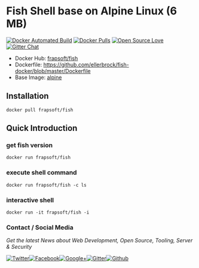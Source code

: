 # Fish Shell base on Alpine Linux (6 MB)

[![Docker Automated Build](https://img.shields.io/docker/automated/frapsoft/fish.svg)](https://hub.docker.com/r/frapsoft/fish/) [![Docker Pulls](https://img.shields.io/docker/pulls/frapsoft/fish.svg)](https://hub.docker.com/r/frapsoft/fish/) [![Open Source Love](https://badges.frapsoft.com/os/v1/open-source.svg)](https://github.com/ellerbrock/open-source-badges/) [![Gitter Chat](https://badges.gitter.im/frapsoft/frapsoft.svg)](https://gitter.im/frapsoft/frapsoft/)

- Docker Hub: [frapsoft/fish](https://hub.docker.com/r/frapsoft/fish/)
- Dockerfile: <https://github.com/ellerbrock/fish-docker/blob/master/Dockerfile>
- Base Image: [alpine](https://hub.docker.com/_/alpine/)

## Installation

`docker pull frapsoft/fish`

## Quick Introduction

### get fish version

`docker run frapsoft/fish`

### execute shell command

`docker run frapsoft/fish -c ls`

### interactive shell

`docker run -it frapsoft/fish -i`

### Contact / Social Media

_Get the latest News about Web Development, Open Source, Tooling, Server & Security_

[![Twitter](https://github.frapsoft.com/social/twitter.png)](https://twitter.com/frapsoft/)[![Facebook](https://github.frapsoft.com/social/facebook.png)](https://www.facebook.com/frapsoft/)[![Google+](https://github.frapsoft.com/social/google-plus.png)](https://plus.google.com/116540931335841862774)[![Gitter](https://github.frapsoft.com/social/gitter.png)](https://gitter.im/frapsoft/frapsoft/)[![Github](https://github.frapsoft.com/social/github.png)](https://github.com/ellerbrock/)
